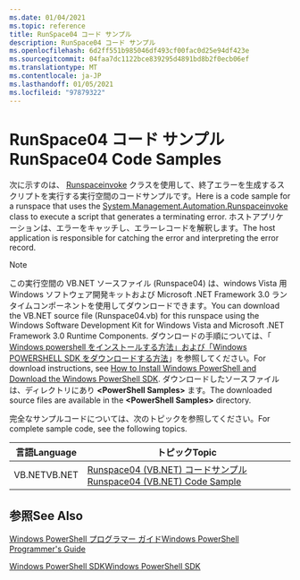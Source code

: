 ```yaml
---
ms.date: 01/04/2021
ms.topic: reference
title: RunSpace04 コード サンプル
description: RunSpace04 コード サンプル
ms.openlocfilehash: 6d2ff551b985046df493cf00fac0d25e94df423e
ms.sourcegitcommit: 04faa7dc1122bce839295d4891bd8b2f0ecb06ef
ms.translationtype: MT
ms.contentlocale: ja-JP
ms.lasthandoff: 01/05/2021
ms.locfileid: "97879322"
---
```

# <a name="runspace04-code-samples"></a><span data-ttu-id="63fc6-103">RunSpace04 コード サンプル</span><span class="sxs-lookup"><span data-stu-id="63fc6-103">RunSpace04 Code Samples</span></span>

<span data-ttu-id="63fc6-104">次に示すのは、 [Runspaceinvoke](/dotnet/api/System.Management.Automation.RunspaceInvoke) クラスを使用して、終了エラーを生成するスクリプトを実行する実行空間のコードサンプルです。</span><span class="sxs-lookup"><span data-stu-id="63fc6-104">Here is a code sample for a runspace that uses the [System.Management.Automation.Runspaceinvoke](/dotnet/api/System.Management.Automation.RunspaceInvoke) class to execute a script that generates a terminating error.</span></span> <span data-ttu-id="63fc6-105">ホストアプリケーションは、エラーをキャッチし、エラーレコードを解釈します。</span><span class="sxs-lookup"><span data-stu-id="63fc6-105">The host application is responsible for catching the error and interpreting the error record.</span></span>

> [!NOTE]
> <span data-ttu-id="63fc6-106">この実行空間の VB.NET ソースファイル (Runspace04) は、windows Vista 用 Windows ソフトウェア開発キットおよび Microsoft .NET Framework 3.0 ランタイムコンポーネントを使用してダウンロードできます。</span><span class="sxs-lookup"><span data-stu-id="63fc6-106">You can download the VB.NET source file (Runspace04.vb) for this runspace using the Windows Software Development Kit for Windows Vista and Microsoft .NET Framework 3.0 Runtime Components.</span></span>
> <span data-ttu-id="63fc6-107">ダウンロードの手順については、「 [Windows powershell をインストールする方法」および「Windows POWERSHELL SDK をダウンロードする方法](/powershell/scripting/developer/installing-the-windows-powershell-sdk)」を参照してください。</span><span class="sxs-lookup"><span data-stu-id="63fc6-107">For download instructions, see [How to Install Windows PowerShell and Download the Windows PowerShell SDK](/powershell/scripting/developer/installing-the-windows-powershell-sdk).</span></span>
> <span data-ttu-id="63fc6-108">ダウンロードしたソースファイルは、ディレクトリにあり **\<PowerShell Samples>** ます。</span><span class="sxs-lookup"><span data-stu-id="63fc6-108">The downloaded source files are available in the **\<PowerShell Samples>** directory.</span></span>

<span data-ttu-id="63fc6-109">完全なサンプルコードについては、次のトピックを参照してください。</span><span class="sxs-lookup"><span data-stu-id="63fc6-109">For complete sample code, see the following topics.</span></span>

|<span data-ttu-id="63fc6-110">言語</span><span class="sxs-lookup"><span data-stu-id="63fc6-110">Language</span></span>|<span data-ttu-id="63fc6-111">トピック</span><span class="sxs-lookup"><span data-stu-id="63fc6-111">Topic</span></span>|
|--------------|-----------|
|<span data-ttu-id="63fc6-112">VB.NET</span><span class="sxs-lookup"><span data-stu-id="63fc6-112">VB.NET</span></span>|[<span data-ttu-id="63fc6-113">Runspace04 (VB.NET) コードサンプル</span><span class="sxs-lookup"><span data-stu-id="63fc6-113">Runspace04 (VB.NET) Code Sample</span></span>](./runspace04-vb-net-code-sample.md)|

## <a name="see-also"></a><span data-ttu-id="63fc6-114">参照</span><span class="sxs-lookup"><span data-stu-id="63fc6-114">See Also</span></span>

[<span data-ttu-id="63fc6-115">Windows PowerShell プログラマー ガイド</span><span class="sxs-lookup"><span data-stu-id="63fc6-115">Windows PowerShell Programmer's Guide</span></span>](./windows-powershell-programmer-s-guide.md)

[<span data-ttu-id="63fc6-116">Windows PowerShell SDK</span><span class="sxs-lookup"><span data-stu-id="63fc6-116">Windows PowerShell SDK</span></span>](../windows-powershell-reference.md)
